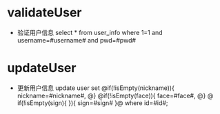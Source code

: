 validateUser
===
* 验证用户信息
select * from user_info where 1=1 and username=#username# and pwd=#pwd#

updateUser
===
* 更新用户信息
update user set
@if(!isEmpty(nickname)){
nickname=#nickname#,
@}
@if(!isEmpty(face)){
face=#face#,
@}
@
if(!isEmpty(sign){
}){
sign=#sign#
}@
where id=#id#;